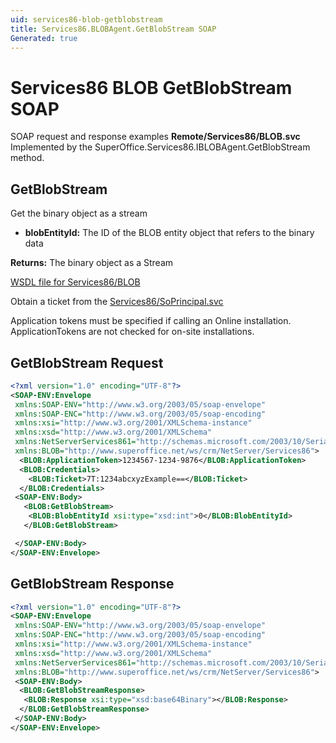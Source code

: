 ```yaml
---
uid: services86-blob-getblobstream
title: Services86.BLOBAgent.GetBlobStream SOAP
Generated: true
---
```


# Services86 BLOB GetBlobStream SOAP

SOAP request and response examples **Remote/Services86/BLOB.svc**
Implemented by the <see cref="M:SuperOffice.Services86.IBLOBAgent.GetBlobStream">SuperOffice.Services86.IBLOBAgent.GetBlobStream</see> method.

## GetBlobStream

Get the binary object as a stream

* **blobEntityId:** The ID of the BLOB entity object that refers to the binary data

**Returns:** The binary object as a Stream


[WSDL file for Services86/BLOB](../Services86-BLOB.md)

Obtain a ticket from the [Services86/SoPrincipal.svc](../SoPrincipal/index.md)

Application tokens must be specified if calling an Online installation. ApplicationTokens are not checked for on-site installations.

## GetBlobStream Request

```xml
<?xml version="1.0" encoding="UTF-8"?>
<SOAP-ENV:Envelope
 xmlns:SOAP-ENV="http://www.w3.org/2003/05/soap-envelope"
 xmlns:SOAP-ENC="http://www.w3.org/2003/05/soap-encoding"
 xmlns:xsi="http://www.w3.org/2001/XMLSchema-instance"
 xmlns:xsd="http://www.w3.org/2001/XMLSchema"
 xmlns:NetServerServices861="http://schemas.microsoft.com/2003/10/Serialization/"
 xmlns:BLOB="http://www.superoffice.net/ws/crm/NetServer/Services86">
  <BLOB:ApplicationToken>1234567-1234-9876</BLOB:ApplicationToken>
  <BLOB:Credentials>
    <BLOB:Ticket>7T:1234abcxyzExample==</BLOB:Ticket>
  </BLOB:Credentials>
 <SOAP-ENV:Body>
   <BLOB:GetBlobStream>
    <BLOB:BlobEntityId xsi:type="xsd:int">0</BLOB:BlobEntityId>
   </BLOB:GetBlobStream>

 </SOAP-ENV:Body>
</SOAP-ENV:Envelope>

```


## GetBlobStream Response

```xml
<?xml version="1.0" encoding="UTF-8"?>
<SOAP-ENV:Envelope
 xmlns:SOAP-ENV="http://www.w3.org/2003/05/soap-envelope"
 xmlns:SOAP-ENC="http://www.w3.org/2003/05/soap-encoding"
 xmlns:xsi="http://www.w3.org/2001/XMLSchema-instance"
 xmlns:xsd="http://www.w3.org/2001/XMLSchema"
 xmlns:NetServerServices861="http://schemas.microsoft.com/2003/10/Serialization/"
 xmlns:BLOB="http://www.superoffice.net/ws/crm/NetServer/Services86">
 <SOAP-ENV:Body>
  <BLOB:GetBlobStreamResponse>
   <BLOB:Response xsi:type="xsd:base64Binary"></BLOB:Response>
  </BLOB:GetBlobStreamResponse>
 </SOAP-ENV:Body>
</SOAP-ENV:Envelope>

```

